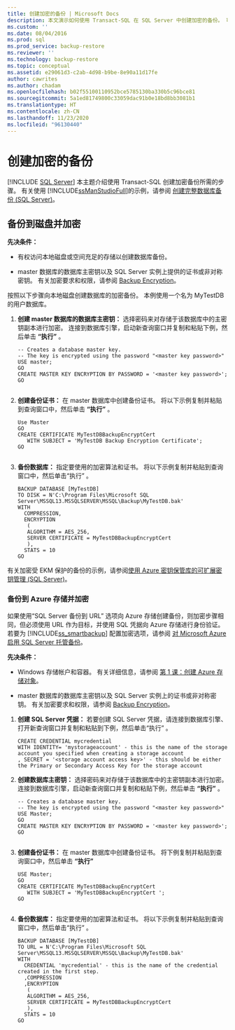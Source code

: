 ```yaml
---
title: 创建加密的备份 | Microsoft Docs
description: 本文演示如何使用 Transact-SQL 在 SQL Server 中创建加密的备份。 可以备份到磁盘或 Azure 存储。
ms.custom: ''
ms.date: 08/04/2016
ms.prod: sql
ms.prod_service: backup-restore
ms.reviewer: ''
ms.technology: backup-restore
ms.topic: conceptual
ms.assetid: e29061d3-c2ab-4d98-b9be-8e90a11d17fe
author: cawrites
ms.author: chadam
ms.openlocfilehash: b02f55100110952bce5785130ba330b5c96bce81
ms.sourcegitcommit: 5a1ed81749800c33059dac91b0e18bd8bb3081b1
ms.translationtype: HT
ms.contentlocale: zh-CN
ms.lasthandoff: 11/23/2020
ms.locfileid: "96130440"
---
```

# <a name="create-an-encrypted-backup"></a>创建加密的备份
 [!INCLUDE [SQL Server](../../includes/applies-to-version/sqlserver.md)]
  本主题介绍使用 Transact-SQL 创建加密备份所需的步骤。  有关使用 [!INCLUDE[ssManStudioFull](../../includes/ssmanstudiofull-md.md)]的示例，请参阅 [创建完整数据库备份 (SQL Server)](../../relational-databases/backup-restore/create-a-full-database-backup-sql-server.md)。 
  
## <a name="backup-to-disk-with-encryption"></a>备份到磁盘并加密  
 **先决条件：**  
  
-   有权访问本地磁盘或空间充足的存储以创建数据库备份。  
  
-   master 数据库的数据库主密钥以及 SQL Server 实例上提供的证书或非对称密钥。 有关加密要求和权限，请参阅 [Backup Encryption](../../relational-databases/backup-restore/backup-encryption.md)。  
  
 按照以下步骤向本地磁盘创建数据库的加密备份。 本例使用一个名为 MyTestDB 的用户数据库。  
  
1.  **创建 master 数据库的数据库主密钥：** 选择密码来对存储于该数据库中的主密钥副本进行加密。 连接到数据库引擎，启动新查询窗口并复制和粘贴下例，然后单击 **“执行”** 。  
  
    ```  
    -- Creates a database master key.   
    -- The key is encrypted using the password "<master key password>"  
    USE master;  
    GO  
    CREATE MASTER KEY ENCRYPTION BY PASSWORD = '<master key password>';  
    GO  
  
    ```  
  
2.  **创建备份证书：** 在 master 数据库中创建备份证书。 将以下示例复制并粘贴到查询窗口中，然后单击 **“执行”** 。  
  
    ```  
    Use Master  
    GO  
    CREATE CERTIFICATE MyTestDBBackupEncryptCert  
       WITH SUBJECT = 'MyTestDB Backup Encryption Certificate';  
    GO  
  
    ```  
  
3.  **备份数据库：** 指定要使用的加密算法和证书。 将以下示例复制并粘贴到查询窗口中，然后单击“执行”  。  

    ```
    BACKUP DATABASE [MyTestDB]  
    TO DISK = N'C:\Program Files\Microsoft SQL Server\MSSQL13.MSSQLSERVER\MSSQL\Backup\MyTestDB.bak'  
    WITH  
      COMPRESSION,  
      ENCRYPTION   
       (  
       ALGORITHM = AES_256,  
       SERVER CERTIFICATE = MyTestDBBackupEncryptCert  
       ),  
      STATS = 10  
    GO
    ```  
  
 有关加密受 EKM 保护的备份的示例，请参阅[使用 Azure 密钥保管库的可扩展密钥管理 (SQL Server)](../../relational-databases/security/encryption/extensible-key-management-using-azure-key-vault-sql-server.md)。  
  
### <a name="backup-to-azure-storage-with-encryption"></a>备份到 Azure 存储并加密  
 如果使用“SQL Server 备份到 URL”  选项向 Azure 存储创建备份，则加密步骤相同，但必须使用 URL 作为目标，并使用 SQL 凭据向 Azure 存储进行身份验证。 若要为 [!INCLUDE[ss_smartbackup](../../includes/ss-smartbackup-md.md)] 配置加密选项，请参阅 [对 Microsoft Azure 启用 SQL Server 托管备份](../../relational-databases/backup-restore/enable-sql-server-managed-backup-to-microsoft-azure.md)。  
  
 **先决条件：**  
  
-   Windows 存储帐户和容器。 有关详细信息，请参阅 [第 1 课：创建 Azure 存储对象](/previous-versions/sql/sql-server-2016/jj720557(v=sql.130))。  
  
-   master 数据库的数据库主密钥以及 SQL Server 实例上的证书或非对称密钥。 有关加密要求和权限，请参阅 [Backup Encryption](../../relational-databases/backup-restore/backup-encryption.md)。  
  
1.  **创建 SQL Server 凭据：** 若要创建 SQL Server 凭据，请连接到数据库引擎、打开新查询窗口并复制和粘贴到下例，然后单击“执行”  。  
  
    ```  
    CREATE CREDENTIAL mycredential   
    WITH IDENTITY= 'mystorageaccount' - this is the name of the storage account you specified when creating a storage account    
    , SECRET = '<storage account access key>' - this should be either the Primary or Secondary Access Key for the storage account  
    ```  
  
2.  **创建数据库主密钥：** 选择密码来对存储于该数据库中的主密钥副本进行加密。 连接到数据库引擎，启动新查询窗口并复制和粘贴下例，然后单击 **“执行”** 。  
  
    ```  
    -- Creates a database master key.  
    -- The key is encrypted using the password "<master key password>"  
    USE Master;  
    GO  
    CREATE MASTER KEY ENCRYPTION BY PASSWORD = '<master key password>';  
    GO  
  
    ```  
  
3.  **创建备份证书：** 在 master 数据库中创建备份证书。 将下例复制并粘贴到查询窗口中，然后单击 **“执行”**  
  
    ```  
    USE Master;  
    GO  
    CREATE CERTIFICATE MyTestDBBackupEncryptCert  
       WITH SUBJECT = 'MyTestDBBackupEncryptCert ';  
    GO  
  
    ```  
  
4.  **备份数据库：** 指定要使用的加密算法和证书。 将以下示例复制并粘贴到查询窗口中，然后单击“执行”  。  
  
    ```  
    BACKUP DATABASE [MyTestDB]  
    TO URL = N'C:\Program Files\Microsoft SQL Server\MSSQL13.MSSQLSERVER\MSSQL\Backup\MyTestDB.bak'  
    WITH  
      CREDENTIAL 'mycredential' - this is the name of the credential created in the first step.  
      ,COMPRESSION  
      ,ENCRYPTION   
       (  
       ALGORITHM = AES_256,  
       SERVER CERTIFICATE = MyTestDBBackupEncryptCert  
       ),  
      STATS = 10  
    GO  
  
    ```  
  
